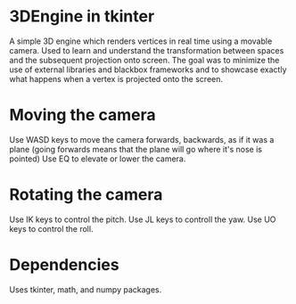 # 3DEngine in tkinter
A simple 3D engine which renders vertices in real time using a movable camera. Used to learn and understand the transformation between spaces and the subsequent projection onto screen. The goal was to minimize the use of external libraries and blackbox frameworks and to showcase exactly what happens when a vertex is projected onto the screen. 
# Moving the camera
Use WASD keys to move the camera forwards, backwards, as if it was a plane (going forwards means that the plane will go where it's nose is pointed)
Use EQ to elevate or lower the camera.
# Rotating the camera
Use IK keys to control the pitch.
Use JL keys to controll the yaw.
Use UO keys to control the roll.
# Dependencies
Uses tkinter, math, and numpy packages.
